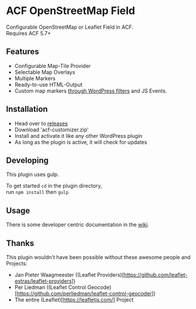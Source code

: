 ACF OpenStreetMap Field
=======================

Configurable OpenStreetMap or Leaflet Field in ACF.  
Requires ACF 5.7+

Features
--------
 - Configurable Map-Tile Provider
 - Selectable Map Overlays
 - Multiple Markers
 - Ready-to-use HTML-Output
 - Custom map markers [through WordPress filters](wiki/HTML-Marker-Icon) and JS Events.


Installation
------------
 - Head over to [releases](../../releases)
 - Download 'acf-customizer.zip'
 - Install and activate it like any other WordPress plugin
 - As long as the plugin is active, it will check for updates

Developing
----------
This plugin uses gulp.

To get started `cd` in the plugin directory,  
run `npm install` then `gulp`

Usage
-----
There is some developer centric documentation in the [wiki](wiki).

Thanks
------

This plugin wouldn't have been possible without these awesome people and Projects:

 - Jan Pieter Waagmeester ((Leaflet Providers)[https://github.com/leaflet-extras/leaflet-providers])
 - Per Liedman ((Leaflet Control Geocode)[https://github.com/perliedman/leaflet-control-geocoder])
 - The entire (Leaflet)[https://leafletjs.com/] Project
